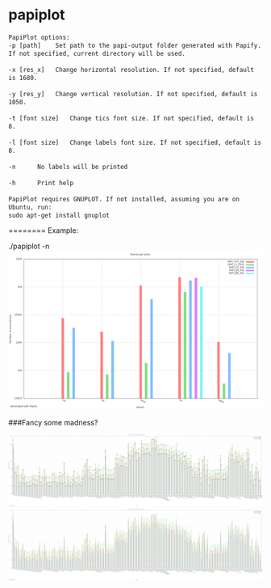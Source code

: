 papiplot
========

	PapiPlot options:
	-p [path]	 Set path to the papi-output folder generated with Papify. If not specified, current directory will be used.

	-x [res_x]	 Change horizontal resolution. If not specified, default is 1680.

	-y [res_y]	 Change vertical resolution. If not specified, default is 1050.

	-t [font size]	 Change tics font size. If not specified, default is 8.

	-l [font size]	 Change labels font size. If not specified, default is 8.

	-n 	 	No labels will be printed

	-h 	 	Print help

	PapiPlot requires GNUPLOT. If not installed, assuming you are on Ubuntu, run:
	sudo apt-get install gnuplot
	
========
Example:

./papiplot -n
![Alt text](papiplot/readme/papiplot_overall_.png?raw=true "Optional Title")


###Fancy some madness?

![MADNESS!](papiplot/readme/madness.png?raw=true "MADNESS!")
![MADNESS!](papiplot/readme/madness_not_labeled.png?raw=true "MADNESS!")

